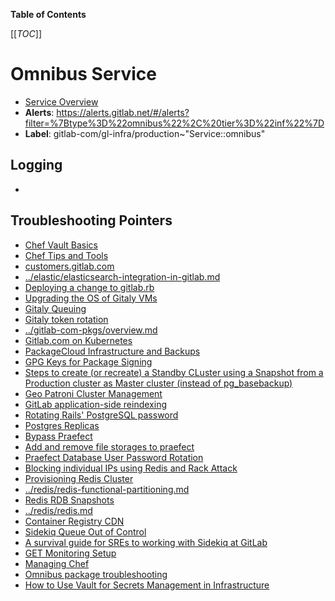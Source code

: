 <!-- MARKER: do not edit this section directly. Edit services/service-catalog.yml then run scripts/generate-docs -->

**Table of Contents**

[[_TOC_]]

# Omnibus Service

* [Service Overview](https://dashboards.gitlab.net/d/gitlab-omnibus-versions)
* **Alerts**: <https://alerts.gitlab.net/#/alerts?filter=%7Btype%3D%22omnibus%22%2C%20tier%3D%22inf%22%7D>
* **Label**: gitlab-com/gl-infra/production~"Service::omnibus"

## Logging

* []()

## Troubleshooting Pointers

* [Chef Vault Basics](../config_management/chef-vault.md)
* [Chef Tips and Tools](../config_management/chef-workflow.md)
* [customers.gitlab.com](../customersdot/api-key-rotation.md)
* [../elastic/elasticsearch-integration-in-gitlab.md](../elastic/elasticsearch-integration-in-gitlab.md)
* [Deploying a change to gitlab.rb](../git/deploy-gitlab-rb-change.md)
* [Upgrading the OS of Gitaly VMs](../gitaly/gitaly-os-upgrade.md)
* [Gitaly Queuing](../gitaly/gitaly-rate-limiting.md)
* [Gitaly token rotation](../gitaly/gitaly-token-rotation.md)
* [../gitlab-com-pkgs/overview.md](../gitlab-com-pkgs/overview.md)
* [Gitlab.com on Kubernetes](../onboarding/gitlab.com_on_k8s.md)
* [PackageCloud Infrastructure and Backups](../packagecloud/infrastructure.md)
* [GPG Keys for Package Signing](../packaging/manage-package-signing-keys.md)
* [Steps to create (or recreate) a Standby CLuster using a Snapshot from a Production cluster as Master cluster (instead of pg_basebackup)](../patroni/build_cluster_from_snapshot.md)
* [Geo Patroni Cluster Management](../patroni/geo-patroni-cluster.md)
* [GitLab application-side reindexing](../patroni/postgres-automatic-reindexing.md)
* [Rotating Rails' PostgreSQL password](../patroni/rotating-rails-postgresql-password.md)
* [Postgres Replicas](../postgres-dr-delayed/postgres-dr-replicas.md)
* [Bypass Praefect](../praefect/praefect-bypass.md)
* [Add and remove file storages to praefect](../praefect/praefect-file-storages.md)
* [Praefect Database User Password Rotation](../praefect/praefect-password-rotation.md)
* [Blocking individual IPs using Redis and Rack Attack](../redis/ban-an-IP-with-redis.md)
* [Provisioning Redis Cluster](../redis/provisioning-redis-cluster.md)
* [../redis/redis-functional-partitioning.md](../redis/redis-functional-partitioning.md)
* [Redis RDB Snapshots](../redis/redis-rdb-snapshots.md)
* [../redis/redis.md](../redis/redis.md)
* [Container Registry CDN](../registry/cdn.md)
* [Sidekiq Queue Out of Control](../sidekiq/large-sidekiq-queue.md)
* [A survival guide for SREs to working with Sidekiq at GitLab](../sidekiq/sidekiq-survival-guide-for-sres.md)
* [GET Monitoring Setup](../staging-ref/get-monitoring-setup.md)
* [Managing Chef](../uncategorized/manage-chef.md)
* [Omnibus package troubleshooting](../uncategorized/omnibus-package-updates.md)
* [How to Use Vault for Secrets Management in Infrastructure](../vault/usage.md)
<!-- END_MARKER -->

<!-- ## Summary -->

<!-- ## Architecture -->

<!-- ## Performance -->

<!-- ## Scalability -->

<!-- ## Availability -->

<!-- ## Durability -->

<!-- ## Security/Compliance -->

<!-- ## Monitoring/Alerting -->

<!-- ## Links to further Documentation -->
